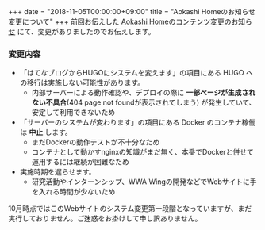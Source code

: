 +++
date = "2018-11-05T00:00:00+09:00"
title = "Aokashi Homeのお知らせ変更について"
+++
前回お伝えした [Aokashi Homeのコンテンツ変更のお知らせ](10_25.html) にて、変更がありましたのでお伝えします。

### 変更内容
- 「はてなブログからHUGOにシステムを変えます」の項目にある HUGO への移行は実施しない可能性があります。
    - 内部サーバーによる動作確認や、デプロイの際に **一部ページが生成されない不具合**(404 page not foundが表示されてしまう) が発生していて、安定して利用できないため
- 「サーバーのシステムが変わります」の項目にある Docker のコンテナ稼働は **中止** します。
    - まだDockerの動作テストが不十分なため
    - コンテナとして動かすnginxの知識がまだ無く、本番でDockerと併せて運用するには継続が困難なため
- 実施時期を遅らせます。
    - 研究活動やインターンシップ、WWA Wingの開発などでWebサイトに手を入れる時間が少ないため

10月時点ではこのWebサイトのシステム変更第一段階となっていますが、まだ実行しておりません。ご迷惑をお掛けして申し訳ありません。
